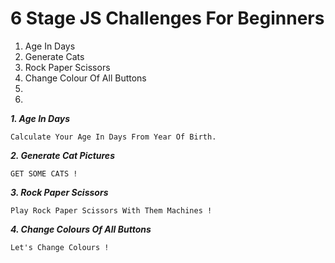 # 6 Stage JS Challenges For Beginners

<ol>
<li>Age In Days</li>
<li>Generate Cats</li>
<li>Rock Paper Scissors</li>
<li>Change Colour Of All Buttons</li>
<li></li>
<li></li>
</ol>

***1. Age In Days***

`Calculate Your Age In Days From Year Of Birth.`

***2. Generate Cat Pictures***

`GET SOME CATS !`

***3. Rock Paper Scissors***

`Play Rock Paper Scissors With Them Machines !`

***4. Change Colours Of All Buttons***

`Let's Change Colours !`
